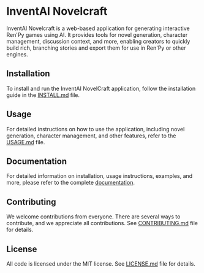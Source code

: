 # InventAI Novelcraft

InventAI Novelcraft is a web-based application for generating interactive Ren'Py games using AI. It provides tools for novel generation, character management, discussion context, and more, enabling creators to quickly build rich, branching stories and export them for use in Ren'Py or other engines.

## Installation
To install and run the InventAI NovelCraft application, follow the installation guide in the [INSTALL.md](./docs/INSTALL.md) file.

## Usage
For detailed instructions on how to use the application, including novel generation, character management, and other features, refer to the [USAGE.md](./docs/USAGE.md) file.

## Documentation

For detailed information on installation, usage instructions, examples, and
more, please refer to the complete [documentation](https://inventai-docs.vercel.app/docs).

## Contributing

We welcome contributions from everyone. There are several ways to contribute, and we appreciate all contributions.
See [CONTRIBUTING.md](https://github.com/InventaiSIL/.github/blob/main/profile/CONTRIBUTING.md) file for details.

## License

All code is licensed under the MIT license. See [LICENSE.md](./docs/LICENSE.md) file for details.
